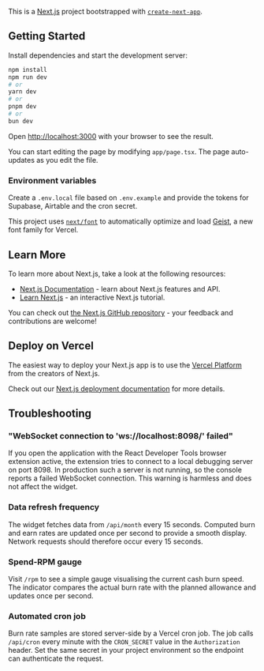 This is a [Next.js](https://nextjs.org) project bootstrapped with [`create-next-app`](https://nextjs.org/docs/app/api-reference/cli/create-next-app).

## Getting Started

Install dependencies and start the development server:

```bash
npm install
npm run dev
# or
yarn dev
# or
pnpm dev
# or
bun dev
```

Open [http://localhost:3000](http://localhost:3000) with your browser to see the result.

You can start editing the page by modifying `app/page.tsx`. The page auto-updates as you edit the file.

### Environment variables
Create a `.env.local` file based on `.env.example` and provide the tokens for Supabase, Airtable and the cron secret.

This project uses [`next/font`](https://nextjs.org/docs/app/building-your-application/optimizing/fonts) to automatically optimize and load [Geist](https://vercel.com/font), a new font family for Vercel.

## Learn More

To learn more about Next.js, take a look at the following resources:

- [Next.js Documentation](https://nextjs.org/docs) - learn about Next.js features and API.
- [Learn Next.js](https://nextjs.org/learn) - an interactive Next.js tutorial.

You can check out [the Next.js GitHub repository](https://github.com/vercel/next.js) - your feedback and contributions are welcome!

## Deploy on Vercel

The easiest way to deploy your Next.js app is to use the [Vercel Platform](https://vercel.com/new?utm_medium=default-template&filter=next.js&utm_source=create-next-app&utm_campaign=create-next-app-readme) from the creators of Next.js.

Check out our [Next.js deployment documentation](https://nextjs.org/docs/app/building-your-application/deploying) for more details.

## Troubleshooting

### "WebSocket connection to 'ws://localhost:8098/' failed"
If you open the application with the React Developer Tools browser extension active, the extension tries to connect to a local debugging server on port 8098. In production such a server is not running, so the console reports a failed WebSocket connection. This warning is harmless and does not affect the widget.

### Data refresh frequency
The widget fetches data from `/api/month` every 15 seconds. Computed burn and earn rates are updated once per second to provide a smooth display. Network requests should therefore occur every 15 seconds.

### Spend‑RPM gauge
Visit `/rpm` to see a simple gauge visualising the current cash burn speed. The indicator compares the actual burn rate with the planned allowance and updates once per second.

### Automated cron job
Burn rate samples are stored server-side by a Vercel cron job. The job calls `/api/cron` every minute with the `CRON_SECRET` value in the `Authorization` header. Set the same secret in your project environment so the endpoint can authenticate the request.
